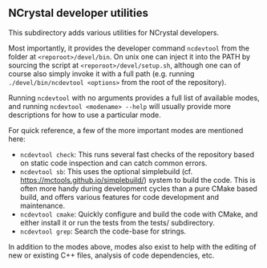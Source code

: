 NCrystal developer utilities
----------------------------

This subdirectory adds various utilities for NCrystal developers.

Most importantly, it provides the developer command `ncdevtool` from the folder
at `<reporoot>/devel/bin`. On unix one can inject it into the PATH by sourcing
the script at `<reporoot>/devel/setup.sh`, although one can of course also
simply invoke it with a full path (e.g. running `./devel/bin/ncdevtool
<options>` from the root of the repository).

Running `ncdevtool` with no arguments provides a full list of available modes,
and running `ncdevtool <modename> --help` will usually provide more descriptions
for how to use a particular mode.

For quick reference, a few of the more important modes are mentioned here:

* `ncdevtool check`: This runs several fast checks of the repository based on
  static code inspection and can catch common errors.
* `ncdevtool sb`: This uses the optional simplebuild
  (cf. https://mctools.github.io/simplebuild/) system to build the code. This is
  often more handy during development cycles than a pure CMake based build, and
  offers various features for code development and maintenance.
* `ncdevtool cmake`: Quickly configure and build the code with CMake, and either
  install it or run the tests from the tests/ subdirectory.
* `ncdevtool grep`: Search the code-base for strings.

In addition to the modes above, modes also exist to help with the editing of new
or existing C++ files, analysis of code dependencies, etc.

